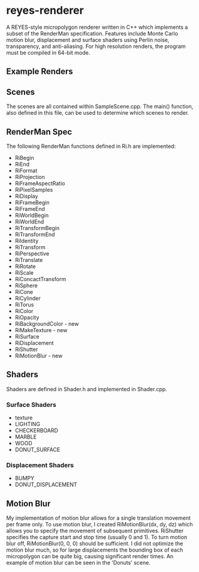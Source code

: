 # reyes-renderer
A REYES-style micropolygon renderer written in C++ which implements a subset of the RenderMan specification. Features include Monte Carlo motion blur, displacement and surface shaders using Perlin noise, transparency, and anti-aliasing.
For high resolution renders, the program must be compiled in 64-bit mode.

## Example Renders

## Scenes
The scenes are all contained within SampleScene.cpp. The main() function, also defined in this file, can be used to determine which scenes to render.

## RenderMan Spec
The following RenderMan functions defined in Ri.h are implemented:
* RiBegin
* RiEnd
* RiFormat
* RiProjection
* RiFrameAspectRatio
* RiPixelSamples
* RiDisplay
* RiFrameBegin
* RiFrameEnd
* RiWorldBegin
* RiWorldEnd
* RiTransformBegin
* RiTransformEnd
* RiIdentity
* RiTransform
* RiPerspective
* RiTranslate
* RiRotate
* RiScale
* RiConcactTransform
* RiSphere
* RiCone
* RiCylinder
* RiTorus
* RiColor
* RiOpacity
* RiBackgroundColor - new
* RiMakeTexture - new
* RiSurface
* RiDisplacement
* RiShutter
* RiMotionBlur - new

## Shaders
Shaders are defined in Shader.h and implemented in Shader.cpp.

### Surface Shaders
* texture
* LIGHTING
* CHECKERBOARD
* MARBLE
* WOOD
* DONUT_SURFACE

### Displacement Shaders
* BUMPY
* DONUT_DISPLACEMENT

## Motion Blur
My implementation of motion blur allows for a single translation movement per frame only.
To use motion blur, I created RiMotionBlur(dx, dy, dz) which allows you to specify the movement of subsequent primitives. RiShutter specifies the capture start and stop time (usually 0 and 1).
To turn motion blur off, RiMotionBlur(0, 0, 0) should be sufficient.
I did not optimize the motion blur much, so for large displacements the bounding box of each micropolygon can be quite big, causing significant render times.
An example of motion blur can be seen in the 'Donuts' scene.
